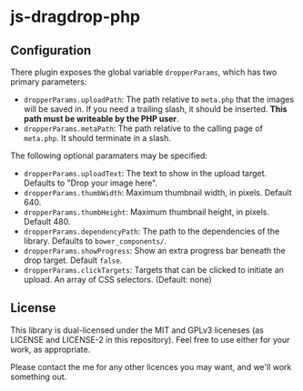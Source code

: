 # js-dragdrop-php

## Configuration

There plugin exposes the global variable `dropperParams`, which has two primary parameters:

- `dropperParams.uploadPath`: The path relative to `meta.php` that the images will be saved in. If you need a trailing slash, it should be inserted. **This path must be writeable by the PHP user**.
- `dropperParams.metaPath`: The path relative to the calling page of `meta.php`. It should terminate in a slash.

The following optional paramaters may be specified:

- `dropperParams.uploadText`: The text to show in the upload target. Defaults to "Drop your image here".
- `dropperParams.thumbWidth`: Maximum thumbnail width, in pixels. Default 640.
- `dropperParams.thumbHeight`: Maximum thumbnail height, in pixels. Default 480.
- `dropperParams.dependencyPath`: The path to the dependencies of the library. Defaults to `bower_components/`.
- `dropperParams.showProgress`: Show an extra progress bar beneath the drop target. Default `false`.
- `dropperParams.clickTargets`: Targets that can be clicked to initiate an upload. An array of CSS selectors. (Default: none)

## License

This library is dual-licensed under the MIT and GPLv3 liceneses (as LICENSE and LICENSE-2 in this repository). Feel free to use either for your work, as appropriate.

Please contact the me for any other licences you may want, and we'll work something out.
